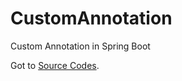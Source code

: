 # CustomAnnotation
Custom Annotation in Spring Boot

Got to [Source Codes](https://github.com/enamul-java/CustomAnnotation/tree/master).
